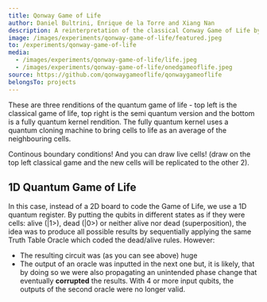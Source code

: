 ```yaml
---
title: Qonway Game of Life
author: Daniel Bultrini, Enrique de la Torre and Xiang Nan
description: A reinterpretation of the classical Conway Game of Life by incorporating quantum physics to the rules and speeding up new state generation.
image: /images/experiments/qonway-game-of-life/featured.jpeg
to: /experiments/qonway-game-of-life
media:
  - /images/experiments/qonway-game-of-life/life.jpeg
  - /images/experiments/qonway-game-of-life/onedgameoflife.jpeg
source: https://github.com/qonwaygameoflife/qonwaygameoflife
belongsTo: projects
---
```

These are three renditions of the quantum game of life - top left is the classical game of life, top right is the semi quantum version
and the bottom is a fully quantum kernel rendition. The fully quantum kernel uses a quantum cloning machine to bring cells to life as an average of the neighbouring cells.

Continous boundary conditions! And you can draw live cells! (draw on the top left classical game and the new cells will be replicated to the other 2).

## 1D Quantum Game of Life

In this case, instead of a 2D board to code the Game of Life, we use a 1D quantum register. By putting the qubits in different states as if they were cells: alive (|1>), dead (|0>) or neither alive nor dead (superposition), the idea was to produce all possible results by sequentially applying the same Truth Table Oracle which coded the dead/alive rules. However:
* The resulting circuit was (as you can see above) huge
* The output of an oracle was inputted in the next one but, it is likely, that by doing so we were also propagating an unintended phase change that eventually **corrupted** the results. With 4 or more input qubits, the outputs of the second oracle were no longer valid.